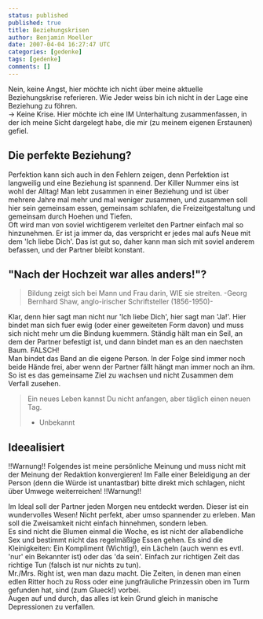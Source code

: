 ```yaml
---
status: published
published: true
title: Beziehungskrisen
author: Benjamin Moeller
date: 2007-04-04 16:27:47 UTC
categories: [gedenke]
tags: [gedenke]
comments: []
---
```

Nein, keine Angst, hier möchte ich nicht über meine aktuelle Beziehungskrise referieren. Wie Jeder weiss bin ich nicht in der Lage eine Beziehung zu föhren.  
-> Keine Krise.
Hier möchte ich eine IM Unterhaltung zusammenfassen, in der ich meine Sicht dargelegt habe, die mir (zu meinem eigenen Erstaunen) gefiel.  

## Die perfekte Beziehung?
Perfektion kann sich auch in den Fehlern zeigen, denn Perfektion ist langweilig und eine Beziehung ist spannend. Der Killer Nummer eins ist wohl der Alltag! Man lebt zusammen in einer Beziehung und ist über mehrere Jahre mal mehr und mal weniger zusammen, und zusammen soll hier sein gemeinsam essen, gemeinsam schlafen, die Freizeitgestaltung und gemeinsam durch Hoehen und Tiefen.  
Oft wird man von soviel wichtigerem verleitet den Partner einfach mal so hinzunehmen. Er ist ja immer da, das verspricht er jedes mal aufs Neue mit dem 'Ich liebe Dich'. Das ist gut so, daher kann man sich mit soviel anderem befassen, und der Partner bleibt konstant.  

## "Nach der Hochzeit war alles anders!"?
> Bildung zeigt sich bei Mann und Frau darin, WIE sie streiten.
>  -Georg Bernhard Shaw, anglo-irischer Schriftsteller (1856-1950)-

Klar, denn hier sagt man nicht nur 'Ich liebe Dich', hier sagt man 'Ja!'. Hier bindet man sich fuer ewig (oder einer geweiteten Form davon) und muss sich nicht mehr um die Bindung kuemmern. Ständig hält man ein Seil, an dem der Partner befestigt ist, und dann bindet man es an den naechsten Baum. FALSCH!  
Man bindet das Band an die eigene Person. In der Folge sind immer noch beide Hände frei, aber wenn der Partner fällt hängt man immer noch an ihm. So ist es das gemeinsame Ziel zu wachsen und nicht Zusammen dem Verfall zusehen.

> Ein neues Leben kannst Du nicht anfangen, aber täglich einen neuen Tag.
> - Unbekannt

## Ideealisiert
!!Warnung!! Folgendes ist meine persönliche Meinung und muss nicht mit der Meinung der Redaktion konvergieren! Im Falle einer Beleidigung an der Person (denn die Würde ist unantastbar) bitte direkt mich schlagen, nicht über Umwege weiterreichen! !!Warnung!!

Im Ideal soll der Partner jeden Morgen neu entdeckt werden. Dieser ist ein wundervolles Wesen! Nicht perfekt, aber umso spannender zu erleben. Man soll die Zweisamkeit nicht einfach hinnehmen, sondern leben.  
Es sind nicht die Blumen einmal die Woche, es ist nicht der allabendliche Sex und bestimmt nicht das regelmäßige Essen gehen. Es sind die Kleinigkeiten: Ein Kompliment (Wichtig!), ein Lächeln (auch wenn es evtl. 'nur' ein Bekannter ist) oder das 'da sein'. Einfach zur richtigen Zeit das richtige Tun (falsch ist nur nichts zu tun).  
Mr./Mrs. Right ist, wen man dazu macht. Die Zeiten, in denen man einen edlen Ritter hoch zu Ross oder eine jungfräuliche Prinzessin oben im Turm gefunden hat, sind (zum Glueck!) vorbei.  
Augen auf und durch, das alles ist kein Grund gleich in manische Depressionen zu verfallen.

